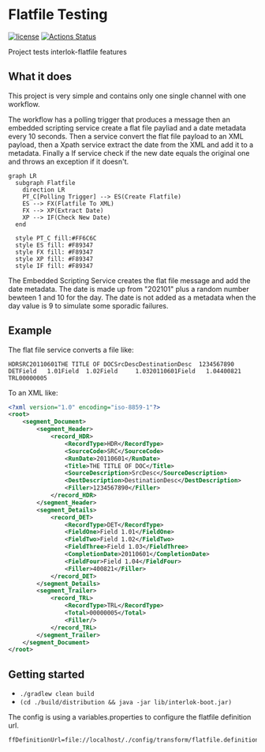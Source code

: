 # Flatfile Testing

[![license](https://img.shields.io/github/license/interlok-testing/testing_flatfile.svg)](https://github.com/interlok-testing/testing_flatfile/blob/develop/LICENSE)
[![Actions Status](https://github.com/interlok-testing/testing_flatfile/actions/workflows/gradle-build.yml/badge.svg)](https://github.com/interlok-testing/testing_flatfile/actions/workflows/gradle-build.yml)

Project tests interlok-flatfile features

## What it does

This project is very simple and contains only one single channel with one workflow.

The workflow has a polling trigger that produces a message then an embedded scripting service create a flat file payliad and a date metadata every 10 seconds.
Then a service convert the flat file payload to an XML payload, then a Xpath service extract the date from the XML and add it to a metadata.
Finally a If service check if the new date equals the original one and throws an exception if it doesn't.

```mermaid
graph LR
  subgraph Flatfile
    direction LR
    PT_C[Polling Trigger] --> ES(Create Flatfile)
    ES --> FX(Flatfile To XML)
    FX --> XP(Extract Date)
    XP --> IF(Check New Date)
  end

  style PT_C fill:#FF6C6C
  style ES fill: #F89347
  style FX fill: #F89347
  style XP fill: #F89347
  style IF fill: #F89347
```

The Embedded Scripting Service creates the flat file message and add the date metadata.
The date is made up from "202101" plus a random number bewteen 1 and 10 for the day. The date is not added as a metadata when the day value is 9 to simulate some sporadic failures.

## Example

The flat file service converts a file like:

```
HDRSRC20110601THE TITLE OF DOCSrcDescDestinationDesc  1234567890  
DETField   1.01Field  1.02Field     1.0320110601Field   1.04400821
TRL00000005                                                       
```

To an XML like:

```xml
<?xml version="1.0" encoding="iso-8859-1"?>
<root>
	<segment_Document>
		<segment_Header>
			<record_HDR>
				<RecordType>HDR</RecordType>
				<SourceCode>SRC</SourceCode>
				<RunDate>20110601</RunDate>
				<Title>THE TITLE OF DOC</Title>
				<SourceDescription>SrcDesc</SourceDescription>
				<DestDescription>DestinationDesc</DestDescription>
				<Filler>1234567890</Filler>
			</record_HDR>
		</segment_Header>
		<segment_Details>
			<record_DET>
				<RecordType>DET</RecordType>
				<FieldOne>Field 1.01</FieldOne>
				<FieldTwo>Field 1.02</FieldTwo>
				<FieldThree>Field 1.03</FieldThree>
				<CompletionDate>20110601</CompletionDate>
				<FieldFour>Field 1.04</FieldFour>
				<Filler>400821</Filler>
			</record_DET>
		</segment_Details>
		<segment_Trailer>
			<record_TRL>
				<RecordType>TRL</RecordType>
				<Total>00000005</Total>
				<Filler/>
			</record_TRL>
		</segment_Trailer>
	</segment_Document>
</root>

```

## Getting started

* `./gradlew clean build`
* `(cd ./build/distribution && java -jar lib/interlok-boot.jar)`


The config is using a variables.properties to configure the flatfile definition url.

```
ffDefinitionUrl=file://localhost/./config/transform/flatfile.definition.xml
```
